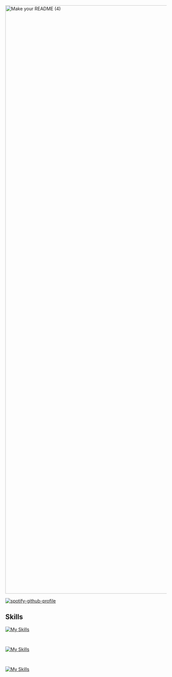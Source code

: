 <img width="1834" alt="Make your README (4)" src="https://camo.githubusercontent.com/a352e354aa9f9eb8fa2a18b281e5fc8cb52eab244e7418a544357d75a3a53701/68747470733a2f2f692e706f7374696d672e63632f67323830776b44392f47726f75702d322d322e706e67"> 

[![spotify-github-profile](https://spotify-github-profile.vercel.app/api/view?uid=3dq52i7or7d8gagkzlq9muice&cover_image=true&theme=natemoo-re&show_offline=false&background_color=121212&interchange=false&bar_color=a64eb1&bar_color_cover=false)](https://github.com/kittinan/spotify-github-profile)



## Skills

[![My Skills](https://skillicons.dev/icons?i=js,jquery,nextjs,react,remix,vite,vue,figma,xd,react,vue,flutter&perline=12)](https://portfolio-2ip.pages.dev/)

<br/>

[![My Skills](https://skillicons.dev/icons?i=nodejs,supabase,mongodb,cloudflare,aws,azure&per,git,solidityline=12)](https://portfolio-2ip.pages.dev/)

<br/>

[![My Skills](https://skillicons.dev/icons?i=ps,pr,ae,vercel&perline=12)](https://portfolio-2ip.pages.dev/)
<!-- ![](http://github-profile-summary-cards.vercel.app/api/cards/profile-details?username=Mohnish2004&theme=bear)

![](http://github-profile-summary-cards.vercel.app/api/cards/stats?username=Mohnish2004&theme=bear)&nbsp;![](http://github-profile-summary-cards.vercel.app/api/cards/productive-time?username=Mohnish2004&theme=bear&utcOffset=8)
--!>
























<!-- 
- 🔭 I’m currently working on ...
- 🌱 I’m currently learning ...
- 👯 I’m looking to collaborate on ...
- 🤔 I’m looking for help with ...
- 💬 Ask me about ...
- 📫 How to reach me: ...
- 😄 Pronouns: ...
- ⚡ Fun fact: ... -->


